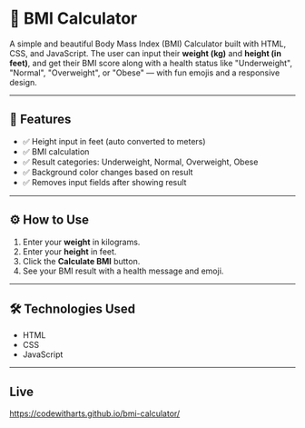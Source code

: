 # 🧮 BMI Calculator

A simple and beautiful Body Mass Index (BMI) Calculator built with HTML, CSS, and JavaScript. The user can input their **weight (kg)** and **height (in feet)**, and get their BMI score along with a health status like "Underweight", "Normal", "Overweight", or "Obese" — with fun emojis and a responsive design.

---

## 🚀 Features

- ✅ Height input in feet (auto converted to meters)
- ✅ BMI calculation
- ✅ Result categories: Underweight, Normal, Overweight, Obese
- ✅ Background color changes based on result
- ✅ Removes input fields after showing result


---

## ⚙️ How to Use

1. Enter your **weight** in kilograms.
2. Enter your **height** in feet.
3. Click the **Calculate BMI** button.
4. See your BMI result with a health message and emoji.

---

## 🛠️ Technologies Used

- HTML
- CSS
- JavaScript

---

## Live
https://codewitharts.github.io/bmi-calculator/

